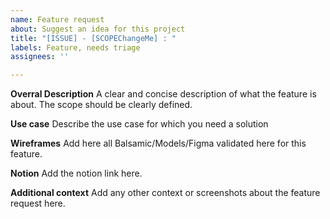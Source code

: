 ```yaml
---
name: Feature request
about: Suggest an idea for this project
title: "[ISSUE] - [SCOPEChangeMe] : "
labels: Feature, needs triage
assignees: ''

---
```


**Overral Description**
A clear and concise description of what the feature is about. The scope should be clearly defined.

**Use case**
Describe the use case for which you need a solution

**Wireframes**
Add here all Balsamic/Models/Figma validated here for this feature. 

**Notion**
Add the notion link here.

**Additional context**
Add any other context or screenshots about the feature request here.
